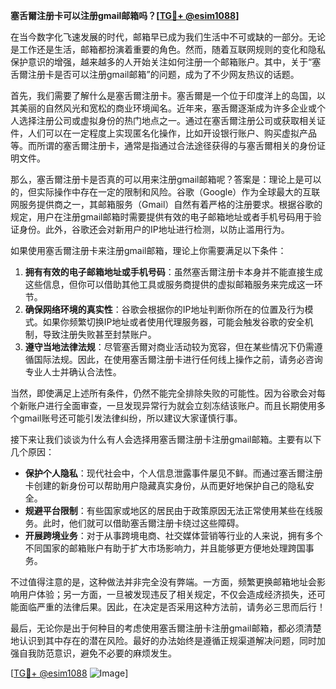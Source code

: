 **塞舌爾注册卡可以注册gmail邮箱吗？[[TG💪+ @esim1088](https://t.me/s/esim1088)]**

在当今数字化飞速发展的时代，邮箱早已成为我们生活中不可或缺的一部分。无论是工作还是生活，邮箱都扮演着重要的角色。然而，随着互联网规则的变化和隐私保护意识的增强，越来越多的人开始关注如何注册一个邮箱账户。其中，关于“塞舌爾注册卡是否可以注册gmail邮箱”的问题，成为了不少网友热议的话题。

首先，我们需要了解什么是塞舌爾注册卡。塞舌爾是一个位于印度洋上的岛国，以其美丽的自然风光和宽松的商业环境闻名。近年来，塞舌爾逐渐成为许多企业或个人选择注册公司或虚拟身份的热门地点之一。通过在塞舌爾注册公司或获取相关证件，人们可以在一定程度上实现匿名化操作，比如开设银行账户、购买虚拟产品等。而所谓的塞舌爾注册卡，通常是指通过合法途径获得的与塞舌爾相关的身份证明文件。

那么，塞舌爾注册卡是否真的可以用来注册gmail邮箱呢？答案是：理论上是可以的，但实际操作中存在一定的限制和风险。谷歌（Google）作为全球最大的互联网服务提供商之一，其邮箱服务（Gmail）自然有着严格的注册要求。根据谷歌的规定，用户在注册gmail邮箱时需要提供有效的电子邮箱地址或者手机号码用于验证身份。此外，谷歌还会对新用户的IP地址进行检测，以防止滥用行为。

如果使用塞舌爾注册卡来注册gmail邮箱，理论上你需要满足以下条件：
1. **拥有有效的电子邮箱地址或手机号码**：虽然塞舌爾注册卡本身并不能直接生成这些信息，但你可以借助其他工具或服务商提供的虚拟邮箱服务来完成这一环节。
2. **确保网络环境的真实性**：谷歌会根据你的IP地址判断你所在的位置及行为模式。如果你频繁切换IP地址或者使用代理服务器，可能会触发谷歌的安全机制，导致注册失败甚至封禁账户。
3. **遵守当地法律法规**：尽管塞舌爾对商业活动较为宽容，但在某些情况下仍需遵循国际法规。因此，在使用塞舌爾注册卡进行任何线上操作之前，请务必咨询专业人士并确认合法性。

当然，即使满足上述所有条件，仍然不能完全排除失败的可能性。因为谷歌会对每个新账户进行全面审查，一旦发现异常行为就会立刻冻结该账户。而且长期使用多个gmail账号还可能引发法律纠纷，所以建议大家谨慎行事。

接下来让我们谈谈为什么有人会选择用塞舌爾注册卡注册gmail邮箱。主要有以下几个原因：
- **保护个人隐私**：现代社会中，个人信息泄露事件屡见不鲜。而通过塞舌爾注册卡创建的新身份可以帮助用户隐藏真实身份，从而更好地保护自己的隐私安全。
- **规避平台限制**：有些国家或地区的居民由于政策原因无法正常使用某些在线服务。此时，他们就可以借助塞舌爾注册卡绕过这些障碍。
- **开展跨境业务**：对于从事跨境电商、社交媒体营销等行业的人来说，拥有多个不同国家的邮箱账户有助于扩大市场影响力，并且能够更方便地处理跨国事务。

不过值得注意的是，这种做法并非完全没有弊端。一方面，频繁更换邮箱地址会影响用户体验；另一方面，一旦被发现违反了相关规定，不仅会造成经济损失，还可能面临严重的法律后果。因此，在决定是否采用这种方法前，请务必三思而后行！

最后，无论你是出于何种目的考虑使用塞舌爾注册卡注册gmail邮箱，都必须清楚地认识到其中存在的潜在风险。最好的办法始终是遵循正规渠道解决问题，同时加强自我防范意识，避免不必要的麻烦发生。

[[TG💪+ @esim1088](https://t.me/s/esim1088) ![Image](https://i.postimg.cc/4NQfJmqS/Snipaste-2025-05-13-00-14-12.png)]